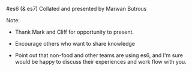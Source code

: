 <!-- .slide: data-background="" -->
#es6 (& es7)
Collated and presented by Marwan Butrous <!-- .element: class="small" -->

Note:
- Thank Mark and Cliff for opportunity to present.

- Encourage others who want to share knowledge

- Point out that non-food and other teams are using es6, and I'm sure would be happy
to discuss their experiences and work flow with you.
